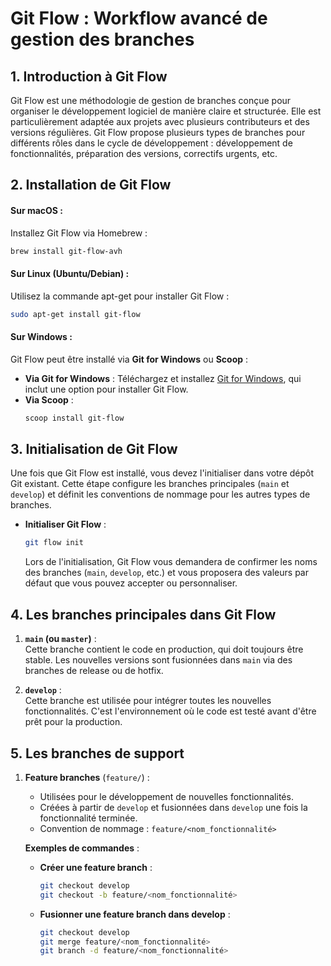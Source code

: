 # Git Flow : Workflow avancé de gestion des branches

## 1. Introduction à Git Flow
Git Flow est une méthodologie de gestion de branches conçue pour organiser le développement logiciel de manière claire et structurée. Elle est particulièrement adaptée aux projets avec plusieurs contributeurs et des versions régulières. Git Flow propose plusieurs types de branches pour différents rôles dans le cycle de développement : développement de fonctionnalités, préparation des versions, correctifs urgents, etc.

## 2. Installation de Git Flow

#### Sur macOS :
Installez Git Flow via Homebrew :
```bash
brew install git-flow-avh
```

#### Sur Linux (Ubuntu/Debian) :
Utilisez la commande apt-get pour installer Git Flow :
```bash
sudo apt-get install git-flow
```

#### Sur Windows :
Git Flow peut être installé via **Git for Windows** ou **Scoop** :
- **Via Git for Windows** : Téléchargez et installez [Git for Windows](https://gitforwindows.org/), qui inclut une option pour installer Git Flow.
- **Via Scoop** :
  ```bash
  scoop install git-flow
  ```

## 3. Initialisation de Git Flow
Une fois que Git Flow est installé, vous devez l'initialiser dans votre dépôt Git existant. Cette étape configure les branches principales (`main` et `develop`) et définit les conventions de nommage pour les autres types de branches.

- **Initialiser Git Flow** :
  ```bash
  git flow init
  ```
  Lors de l'initialisation, Git Flow vous demandera de confirmer les noms des branches (`main`, `develop`, etc.) et vous proposera des valeurs par défaut que vous pouvez accepter ou personnaliser.

## 4. Les branches principales dans Git Flow

1. **`main` (ou `master`)** :  
   Cette branche contient le code en production, qui doit toujours être stable. Les nouvelles versions sont fusionnées dans `main` via des branches de release ou de hotfix.

2. **`develop`** :  
   Cette branche est utilisée pour intégrer toutes les nouvelles fonctionnalités. C'est l'environnement où le code est testé avant d'être prêt pour la production.

## 5. Les branches de support

1. **Feature branches** (`feature/`) :
   - Utilisées pour le développement de nouvelles fonctionnalités.
   - Créées à partir de `develop` et fusionnées dans `develop` une fois la fonctionnalité terminée.
   - Convention de nommage : `feature/<nom_fonctionnalité>`

   **Exemples de commandes** :
   - **Créer une feature branch** :
     ```bash
     git checkout develop
     git checkout -b feature/<nom_fonctionnalité>
     ```
   - **Fusionner une feature branch dans develop** :
     ```bash
     git checkout develop
     git merge feature/<nom_fonctionnalité>
     git branch -d feature/<nom_fonctionnalité>
     ```
